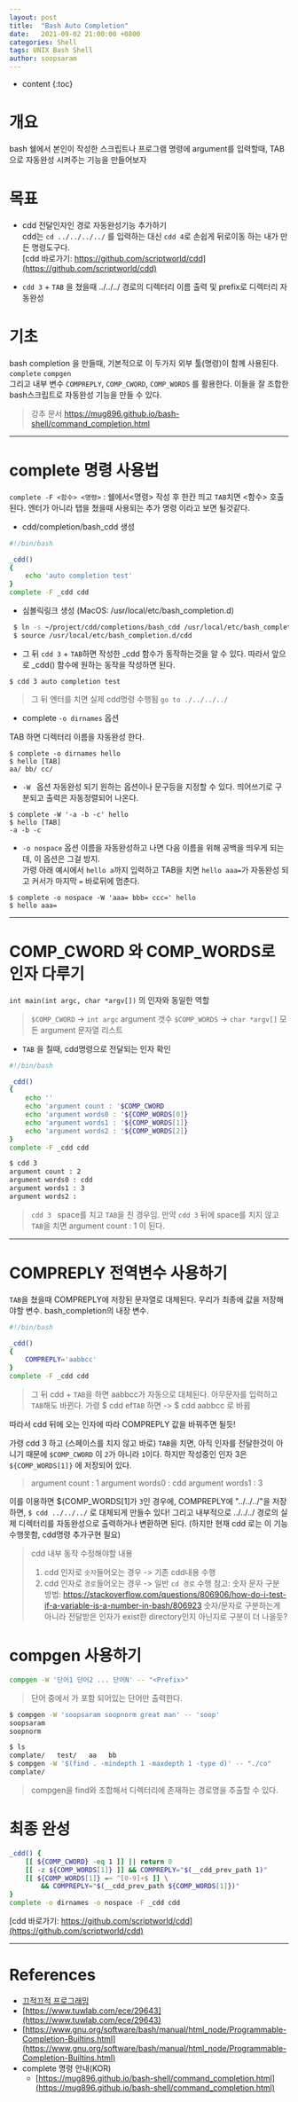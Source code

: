 ```yaml
---
layout: post
title:  "Bash Auto Completion"
date:   2021-09-02 21:00:00 +0800
categories: Shell
tags: UNIX Bash Shell
author: soopsaram
---
```


* content
{:toc}

# 개요 
bash 쉘에서 본인이 작성한 스크립트나 프로그램 명령에 argument를 입력할때, TAB으로 자동완성 시켜주는 기능을 만들어보자

# 목표 

- cdd 전달인자인 경로 자동완성기능 추가하기  
cdd는 `cd ../../../../` 를 입력하는 대신 `cdd 4`로 손쉽게 뒤로이동 하는 내가 만든 명령도구다.  
[cdd 바로가기: https://github.com/scriptworld/cdd](https://github.com/scriptworld/cdd)

- `cdd 3` + `TAB` 을 쳤을때
../../../ 경로의 디렉터리 이름 출력 및 prefix로 디렉터리 자동완성

# 기초
bash completion 을 만들때, 기본적으로 이 두가지 외부 툴(명령)이 함께 사용된다. `complete` `compgen`  
그리고 내부 변수 `COMPREPLY`, `COMP_CWORD`,  `COMP_WORDS` 를 활용한다. 이들을 잘 조합한 bash스크립트로 자동완성 기능을 만들 수 있다.
> 강추 문서 https://mug896.github.io/bash-shell/command_completion.html  

---

# complete 명령 사용법

`complete -F <함수> <명령>` : 쉘에서<명령> 작성 후 한칸 띄고 `TAB`치면 <함수> 호출된다. 엔터가 아니라 탭을 쳤을때 사용되는 추가 명령 이라고 보면 될것같다.  

- cdd/completion/bash_cdd 생성

```sh
#!/bin/bash

_cdd()
{
    echo 'auto completion test'
}
complete -F _cdd cdd 
```


- 심볼릭링크 생성 (MacOS: /usr/local/etc/bash_completion.d)

```sh
 $ ln -s ~/project/cdd/completions/bash_cdd /usr/local/etc/bash_completion.d/cdd
 $ source /usr/local/etc/bash_completion.d/cdd
```
- 그 뒤 `cdd 3` + `TAB`하면 작성한 _cdd 함수가 동작하는것을 알 수 있다. 따라서 앞으로 _cdd() 함수에 원하는 동작을 작성하면 된다.  

```
$ cdd 3 auto completion test

```
> 그 뒤 엔터를 치면 실제 cdd명령 수행됨 `go to ./../../../ `

- complete `-o dirnames` 옵션

TAB 하면 디렉터리 이름을 자동완성 한다. 
```
$ complete -o dirnames hello 
$ hello [TAB]
aa/ bb/ cc/
```

- `-W ` 옵션
자동완성 되기 원하는 옵션이나 문구등을 지정할 수 있다. 띄어쓰기로 구분되고 출력은 자동정렬되어 나온다.  

```
$ complete -W '-a -b -c' hello
$ hello [TAB]
-a -b -c
```

- `-o nospace` 옵션
이름을 자동완성하고 나면 다음 이름을 위해 공백을 띄우게 되는데, 이 옵션은 그걸 방지.  
가령 아래 예시에서 `hello a`까지 입력하고 TAB을 치면 `hello aaa=`가 자동완성 되고 커서가 마지막 `=` 바로뒤에 멈춘다.  

```
$ complete -o nospace -W 'aaa= bbb= ccc=' hello
$ hello aaa=
```

---

# COMP_CWORD 와 COMP_WORDS로  인자 다루기
`int main(int argc, char *argv[])` 의 인자와 동일한 역할  
> `$COMP_CWORD` -> `int argc`  argument 갯수
> `$COMP_WORDS` -> `char *argv[]`  모든 argument 문자열 리스트


- `TAB` 을 칠때, cdd명령으로 전달되는 인자 확인 

```sh
#!/bin/bash

_cdd()
{
    echo ''
    echo 'argument count : '$COMP_CWORD
    echo 'argument words0 : '${COMP_WORDS[0]}
    echo 'argument words1 : '${COMP_WORDS[1]}
    echo 'argument words2 : '${COMP_WORDS[2]}
}
complete -F _cdd cdd 
```

```sh
$ cdd 3 
argument count : 2
argument words0 : cdd
argument words1 : 3
argument words2 : 
```
> `cdd 3 ` space를 치고 `TAB`을 친 경우임. 만약 `cdd 3` 뒤에 space를 치지 않고 `TAB`을 치면 argument count : 1 이 된다. 


---

# COMPREPLY 전역변수 사용하기

`TAB`을 쳤을때 COMPREPLY에 저장된 문자열로 대체된다. 우리가 최종에 값을 저장해야할 변수. bash_completion의 내장 변수.  

```sh
#!/bin/bash

_cdd()
{
    COMPREPLY='aabbcc'
}
complete -F _cdd cdd 
```
> 그 뒤 cdd + `TAB`을 하면 aabbcc가 자동으로 대체된다. 
> 아무문자를 입력하고 `TAB`해도 바뀐다. 가령 $ cdd ef`TAB` 하면 -> $ cdd aabbcc 로 바뀜

따라서 cdd 뒤에 오는 인자에 따라 COMPREPLY 값을 바꿔주면 될듯! 

가령 cdd 3 하고 (스페이스를 치지 않고 바로) `TAB`을 치면, 아직 인자를  전달한것이 아니기 때문에 `$COMP_CWORD` 이 `2`가 아니라 `1`이다. 하지만 작성중인 인자 3은 `${COMP_WORDS[1]}` 에 저장되어 있다. 
> argument count : 1
argument words0 : cdd
argument words1 : 3

이를 이용하면 ${COMP_WORDS[1]가 `3`인 경우에, COMPREPLY에 "../../../"을 저장하면, `$ cdd ../../../` 로 대체되게 만들수 있다! 그리고 내부적으로 ../../../ 경로의 실제 디렉터리를 자동완성으로 출력하거나 변환하면 된다. (하지만 현재 cdd 로는 이 기능 수행못함, cdd명령 추가구현 필요)
> cdd 내부 동작 수정해야할 내용
> 1. cdd 인자로 `숫자`들어오는 경우 -> 기존 cdd내용 수행
> 2. cdd 인자로 `경로`들어오는 경우 -> 일반 `cd 경로` 수행
> 참고: 숫자 문자 구분 방법: https://stackoverflow.com/questions/806906/how-do-i-test-if-a-variable-is-a-number-in-bash/806923
> 숫자/문자로 구분하는게 아니라 전달받은 인자가 exist한 directory인지 아닌지로 구분이 더 나을듯?






# compgen 사용하기

```sh
compgen -W '단어1 단어2 ... 단어N' -- "<Prefix>"
```
> 단어 중에서 <Prefix>가 포함 되어있는 단어만 출력한다.

```sh
$ compgen -W 'soopsaram soopnorm great man' -- 'soop'
soopsaram
soopnorm

```

```sh
$ ls
complate/   test/   aa   bb
$ compgen -W '$(find . -mindepth 1 -maxdepth 1 -type d)' -- "./co"
complate/ 
```
> compgen을 find와 조합해서 디렉터리에 존재하는 경로명을 추출할 수 있다.


# 최종 완성

```bash
_cdd() {
	[[ ${COMP_CWORD} -eq 1 ]] || return 0
	[[ -z ${COMP_WORDS[1]} ]] && COMPREPLY="$(__cdd_prev_path 1)"
	[[ ${COMP_WORDS[1]} =~ ^[0-9]+$ ]] \
		&& COMPREPLY="$(__cdd_prev_path ${COMP_WORDS[1]})"
}
complete -o dirnames -o nospace -F _cdd cdd
```

[cdd 바로가기: https://github.com/scriptworld/cdd](https://github.com/scriptworld/cdd)

---

# References
- [끄적끄적 프로그래밍](https://z-wony.tistory.com/3)
- [https://www.tuwlab.com/ece/29643](https://www.tuwlab.com/ece/29643)
- [https://www.gnu.org/software/bash/manual/html_node/Programmable-Completion-Builtins.html](https://www.gnu.org/software/bash/manual/html_node/Programmable-Completion-Builtins.html)
- complete 명령 안내(KOR)
  - [https://mug896.github.io/bash-shell/command_completion.html](https://mug896.github.io/bash-shell/command_completion.html)
